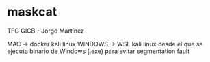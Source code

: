 # maskcat
TFG GICB - Jorge Martínez

MAC -> docker kali linux
WINDOWS -> WSL kali linux desde el que se ejecuta binario de Windows (.exe) para evitar segmentation fault
